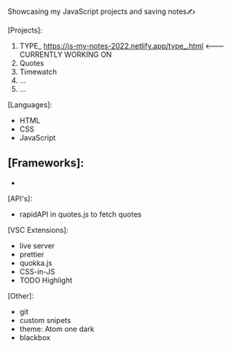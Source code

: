 Showcasing my JavaScript projects and saving notes✍

[Projects]:
1. TYPE_ https://js-my-notes-2022.netlify.app/type_.html <--- CURRENTLY WORKING ON
3. Quotes
4. Timewatch
5. ...
6. ...

[Languages]:
- HTML
- CSS
- JavaScript

[Frameworks]:
-
-

[API's]:
- rapidAPI in quotes.js to fetch quotes

[VSC Extensions]:
- live server
- prettier
- quokka.js
- CSS-in-JS
- TODO Highlight

[Other]:
- git
- custom snipets
- theme: Atom one dark
- blackbox
